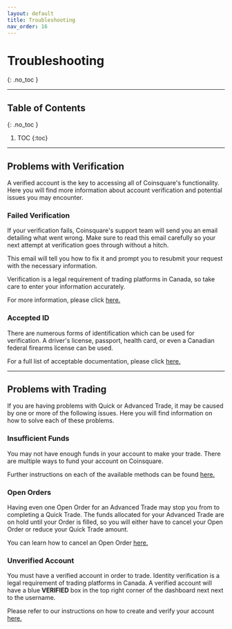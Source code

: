```yaml
---
layout: default
title: Troubleshooting
nav_order: 16
---
```


# Troubleshooting
{: .no_toc }

* * *

## Table of Contents
{: .no_toc }

1. TOC
{:toc}

* * *

## Problems with Verification

A verified account is the key to accessing all of Coinsquare's functionality. Here you will find more information about account verification and potential issues you may encounter.

### Failed Verification

If your verification fails, Coinsquare's support team will send you an email detailing what went wrong. Make sure to read this email carefully so your next attempt at verification goes through without a hitch.

This email will tell you how to fix it and prompt you to resubmit your request with the necessary information.

Verification is a legal requirement of trading platforms in Canada, so take care to enter your information accurately.

For more information, please click [here.](https://help.coinsquare.com/hc/en-us/articles/360020867932-Why-Did-I-Fail-Verification-)

### Accepted ID

There are numerous forms of identification which can be used for verification. A driver's license, passport, health card, or even a Canadian federal firearms license can be used.

For a full list of acceptable documentation, please click [here.](https://help.coinsquare.com/hc/en-us/articles/360021119211-Acceptable-Government-ID-Documents)

* * *

## Problems with Trading

If you are having problems with Quick or Advanced Trade, it may be caused by one or more of the following issues. Here you will find information on how to solve each of these problems.

### Insufficient Funds

You may not have enough funds in your account to make your trade. There are multiple ways to fund your account on Coinsquare.

Further instructions on each of the available methods can be found [here.](https://help.coinsquare.com/hc/en-us/categories/115000433631-Deposits-Withdrawals)

### Open Orders

Having even one Open Order for an Advanced Trade may stop you from to completing a Quick Trade. The funds allocated for your Advanced Trade are on hold until your Order is filled, so you will either have to cancel your Open Order or reduce your Quick Trade amount. 

You can learn how to cancel an Open Order [here.](https://help.coinsquare.com/hc/en-us/articles/360032261291-How-To-Cancel-an-Open-Order)

### Unverified Account

You must have a verified account in order to trade. Identity verification is a legal requirement of trading platforms in Canada. A verified account will have a blue **VERIFIED** box in the top right corner of the dashboard next next to the username. 

Please refer to our instructions on how to create and verify your account [here.](docs/create-account)
